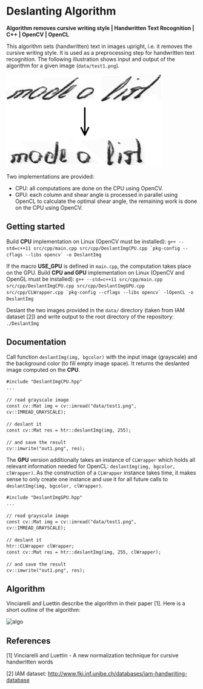 # Deslanting Algorithm

**Algorithm removes cursive writing style | Handwritten Text Recognition | C++ | OpenCV | OpenCL**

This algorithm sets (handwritten) text in images upright, i.e. it removes the cursive writing style.
It is used as a preprocessing step for handwritten text recognition.
The following illustration shows input and output of the algorithm for a given image (```data/test1.png```).

![deslanting](./doc/deslanting.png)

Two implementations are provided:
* CPU: all computations are done on the CPU using OpenCV.
* GPU: each column and shear angle is processed in parallel using OpenCL to calculate the optimal shear angle, the remaining work is done on the CPU using OpenCV.


## Getting started

Build **CPU** implementation on Linux (OpenCV must be installed):
```g++ --std=c++11 src/cpp/main.cpp src/cpp/DeslantImgCPU.cpp `pkg-config --cflags --libs opencv` -o DeslantImg ```


If the macro **USE_GPU** is defined in ```main.cpp```, the computation takes place on the GPU.
Build **CPU and GPU** implementation on Linux (OpenCV and OpenGL must be installed):
```g++ --std=c++11 src/cpp/main.cpp src/cpp/DeslantImgCPU.cpp src/cpp/DeslantImgGPU.cpp src/cpp/CLWrapper.cpp `pkg-config --cflags --libs opencv` -lOpenCL -o DeslantImg```


Deslant the two images provided in the ```data/``` directory (taken from IAM dataset \[2\]) and write output to the root directory of the repository:
```./DeslantImg```


## Documentation

Call function ```deslantImg(img, bgcolor)``` with the input image (grayscale) and the background color (to fill empty image space).
It returns the deslanted image computed on the **CPU**.

```
#include "DeslantImgCPU.hpp"
...

// read grayscale image
const cv::Mat img = cv::imread("data/test1.png", cv::IMREAD_GRAYSCALE);

// deslant it
const cv::Mat res = htr::deslantImg(img, 255);

// and save the result
cv::imwrite("out1.png", res);
```

The **GPU** version additionally takes an instance of ```CLWrapper``` which holds all relevant information needed for OpenCL: ```deslantImg(img, bgcolor, clWrapper)```.
As the construction of a ```CLWrapper``` instance takes time, it makes sense to only create one instance and use it for all future calls to ```deslantImg(img, bgcolor, clWrapper)```. 

```
#include "DeslantImgGPU.hpp"
...

// read grayscale image
const cv::Mat img = cv::imread("data/test1.png", cv::IMREAD_GRAYSCALE);

// deslant it
htr::CLWrapper clWrapper;
const cv::Mat res = htr::deslantImg(img, 255, clWrapper);

// and save the result
cv::imwrite("out1.png", res);
```


## Algorithm 

Vinciarelli and Luettin describe the algorithm in their paper \[1].
Here is a short outline of the algorithm:

![algo](./doc/algo.png)


## References

\[1\] Vinciarelli and Luettin - A new normalization technique for cursive handwritten words

\[2\] IAM dataset: http://www.fki.inf.unibe.ch/databases/iam-handwriting-database
